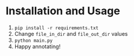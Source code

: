 # Installation and Usage

1. `pip install -r requirements.txt`
2. Change `file_in_dir` and `file_out_dir` values
3. `python main.py`
4. Happy annotating!
